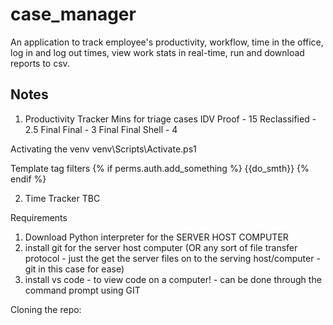 # case_manager

An application to track employee's productivity, workflow, time in the office, log in and log out times, view work stats in real-time, run and download reports to csv.


## Notes

1. Productivity Tracker
Mins for triage cases
IDV Proof - 15
Reclassified - 2.5
Final Final - 3
Final Final Shell - 4

Activating the venv
venv\Scripts\Activate.ps1

Template tag filters
{% if perms.auth.add_something %}
 {{do_smth}}
{% endif %}

2. Time Tracker
TBC


Requirements
1. Download Python interpreter for the SERVER HOST COMPUTER
2. install git for the server host computer (OR any sort of file transfer protocol - just the get the server files on to the serving host/computer - git in this case for ease)
3. install vs code - to view code on a computer! - can be done through the command prompt using GIT

Cloning the repo:

